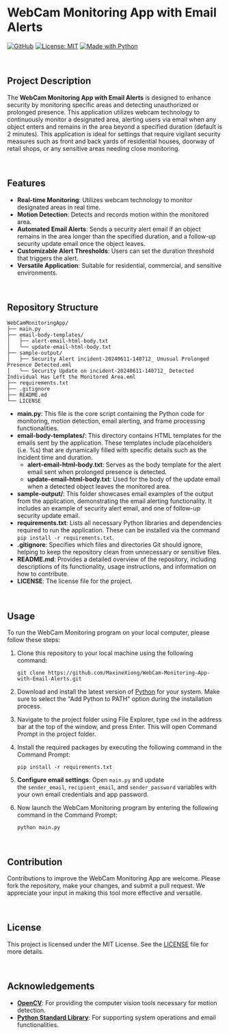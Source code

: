 # WebCam Monitoring App with Email Alerts

[![GitHub](https://badgen.net/badge/icon/GitHub?icon=github&color=black&label)](https://github.com/MaxineXiong)
[![License: MIT](https://img.shields.io/badge/License-MIT-yellow.svg)](https://opensource.org/licenses/MIT)
[![Made with Python](https://img.shields.io/badge/Python->=3.6-blue?logo=python&logoColor=white)](https://www.python.org)

<br>

## Project Description

The **WebCam Monitoring App with Email Alerts** is designed to enhance security by monitoring specific areas and detecting unauthorized or prolonged presence. This application utilizes webcam technology to continuously monitor a designated area, alerting users via email when any object enters and remains in the area beyond a specified duration (default is 2 minutes). This application is ideal for settings that require vigilant security measures such as front and back yards of residential houses, doorway of retail shops, or any sensitive areas needing close monitoring.

<br>

## Features

- **Real-time Monitoring**: Utilizes webcam technology to monitor designated areas in real time.
- **Motion Detection**: Detects and records motion within the monitored area.
- **Automated Email Alerts**: Sends a security alert email if an object remains in the area longer than the specified duration, and a follow-up security update email once the object leaves.
- **Customizable Alert Thresholds**: Users can set the duration threshold that triggers the alert.
- **Versatile Application**: Suitable for residential, commercial, and sensitive environments.

<br>

## Repository Structure

```
WebCamMonitoringApp/
├── main.py
├── email-body-templates/
│   ├── alert-email-html-body.txt
│   └── update-email-html-body.txt
├── sample-output/
│   ├── Security Alert incident-20240611-140712_ Unusual Prolonged Presence Detected.eml
│   └── Security Update on incident-20240611-140712_ Detected Individual Has Left the Monitored Area.eml
├── requirements.txt
├── .gitignore
├── README.md
└── LICENSE
```

- **main.py**: This file is the core script containing the Python code for monitoring, motion detection, email alerting, and frame processing functionalities.
- **email-body-templates/**: This directory contains HTML templates for the emails sent by the application. These templates include placeholders (i.e. %s) that are dynamically filled with specific details such as the incident time and duration.
    - **alert-email-html-body.txt**: Serves as the body template for the alert email sent when prolonged presence is detected.
    - **update-email-html-body.txt**: Used for the body of the update email when a detected object leaves the monitored area.
- **sample-output/**: This folder showcases email examples of the output from the application, demonstrating the email alerting functionality. It includes an example of security alert email, and one of follow-up security update email.
- **requirements.txt**: Lists all necessary Python libraries and dependencies required to run the application. These can be installed via the command `pip install -r requirements.txt`.
- **.gitignore**: Specifies which files and directories Git should ignore, helping to keep the repository clean from unnecessary or sensitive files.
- **README.md**: Provides a detailed overview of the repository, including descriptions of its functionality, usage instructions, and information on how to contribute.
- **LICENSE**: The license file for the project.

<br>

## **Usage**

To run the WebCam Monitoring program on your local computer, please follow these steps:

1. Clone this repository to your local machine using the following command:
    
    ```
    git clone https://github.com/MaxineXiong/WebCam-Monitoring-App-with-Email-Alerts.git
    ```
    
2. Download and install the latest version of [Python](https://www.python.org/downloads/) for your system. Make sure to select the "Add Python to PATH" option during the installation process.
3. Navigate to the project folder using File Explorer, type `cmd` in the address bar at the top of the window, and press Enter. This will open Command Prompt in the project folder.
4. Install the required packages by executing the following command in the Command Prompt:
    
    ```
    pip install -r requirements.txt
    ```
    
5. **Configure email settings**: Open `main.py` and update the `sender_email`, `recipient_email`, and `sender_password` variables with your own email credentials and app password.
6. Now launch the WebCam Monitoring program by entering the following command in the Command Prompt:
    
    ```
    python main.py
    ```

<br>

## Contribution

Contributions to improve the WebCam Monitoring App are welcome. Please fork the repository, make your changes, and submit a pull request. We appreciate your input in making this tool more effective and versatile.

<br>

## **License**

This project is licensed under the MIT License. See the [LICENSE](https://choosealicense.com/licenses/mit/) file for more details.

<br>

## Acknowledgements

- [**OpenCV**](https://opencv.org/): For providing the computer vision tools necessary for motion detection.
- [**Python Standard Library**](https://www.python.org/): For supporting system operations and email functionalities.
